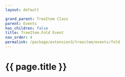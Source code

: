 ```yaml
---
layout: default

grand_parent: TreeItem Class
parent: Events
has_children: false
title: TreeItem.Fold Event
nav_order: 4
permalink: /package/extension3/treeitem/events/fold
---
```

# {{ page.title }}
